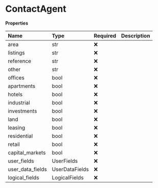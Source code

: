 # ContactAgent

**Properties**

| Name             | Type           | Required | Description |
| :--------------- | :------------- | :------- | :---------- |
| area             | str            | ❌       |             |
| listings         | str            | ❌       |             |
| reference        | str            | ❌       |             |
| other            | str            | ❌       |             |
| offices          | bool           | ❌       |             |
| apartments       | bool           | ❌       |             |
| hotels           | bool           | ❌       |             |
| industrial       | bool           | ❌       |             |
| investments      | bool           | ❌       |             |
| land             | bool           | ❌       |             |
| leasing          | bool           | ❌       |             |
| residential      | bool           | ❌       |             |
| retail           | bool           | ❌       |             |
| capital_markets  | bool           | ❌       |             |
| user_fields      | UserFields     | ❌       |             |
| user_data_fields | UserDataFields | ❌       |             |
| logical_fields   | LogicalFields  | ❌       |             |

<!-- This file was generated by liblab | https://liblab.com/ -->
